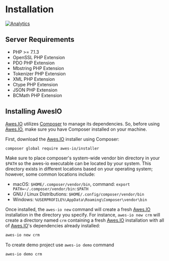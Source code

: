 # Installation

[![Analytics](https://ga-beacon.appspot.com/UA-134431636-1/awes-io/installer)](https://github.com/awes-io/installer)

## Server Requirements

* PHP >= 7.1.3
* OpenSSL PHP Extension
* PDO PHP Extension
* Mbstring PHP Extension
* Tokenizer PHP Extension
* XML PHP Extension
* Ctype PHP Extension
* JSON PHP Extension
* BCMath PHP Extension

## Installing AwesIO

[Awes.IO](https://www.awes.io) utilizes [Composer](https://getcomposer.org/) to manage its dependencies. So, before using [Awes.IO](https://www.awes.io), make sure you have Composer installed on your machine.

First, download the [Awes.IO](https://www.awes.io) installer using Composer:
```bash
composer global require awes-io/installer
```

Make sure to place composer's system-wide vendor bin directory in your `$PATH` so the awes-io executable can be located by your system. This directory exists in different locations based on your operating system; however, some common locations include:

- macOS: `$HOME/.composer/vendor/bin`, command: `export PATH=~/.composer/vendor/bin:$PATH`
- GNU / Linux Distributions: `$HOME/.config/composer/vendor/bin`
- Windows: `%USERPROFILE%\AppData\Roaming\Composer\vendor\bin`

Once installed, the `awes-io new` command will create a fresh [Awes.IO](https://www.awes.io) installation in the directory you specify. For instance, `awes-io new crm` will create a directory named `crm` containing a fresh [Awes.IO](https://www.awes.io) installation with all of [Awes.IO](https://www.awes.io)'s dependencies already installed:

```bash
awes-io new crm
```

To create demo project use `awes-io demo` command

```bash
awes-io demo crm
```
